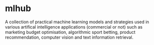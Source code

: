 # mlhub
A collection of practical machine learning models and strategies used in various artifical intelligence applications (commercial or not) such as marketing budget optimisation, algorithmic sport betting, product recommendation, computer vision and text information retrieval.